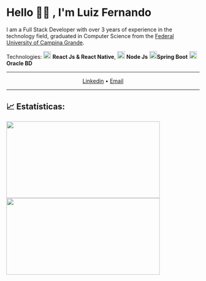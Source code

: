 
# Hello 👋🏻 , I'm Luiz Fernando 


I am a Full Stack Developer with over 3 years of experience in the technology field, graduated in Computer Science from the [Federal University of Campina Grande](https://portal.ufcg.edu.br/).

Technologies: <img src="https://i.ibb.co/4RHMmLQ/react.png" width="20"/> <b>React Js & React Native</b>, <img src="https://i.ibb.co/vVxmyN2/node.png" width="20"/> <b>Node Js</b> <img src="https://ibb.co/R0XgVp0" width="20"/><b>Spring Boot</b> <img src="https://ibb.co/R0XgVp0" width="20"/> <b>Oracle BD</b> 

---

<p align="center">
  <a href="https://www.linkedin.com/in/luiz-boas-developer/">Linkedin</a> •
 <a href="mailto:luizfernandowork1@gmail.com?subject=&body=">Email</a>
</p>

---
## 📈 Estatísticas:

<img align="left" src="https://github-readme-stats.vercel.app/api?username=LuizBoas&show_icons=true" width="400px" height="200px" />
<img align="left" src="https://github-readme-stats.vercel.app/api/top-langs/?username=LuizBoas&layout=compact" width="400px" height="200px" />

 
  

  










